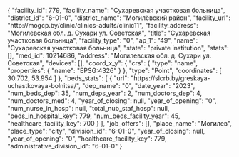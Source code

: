 {
    "facility_id": 779,
    "facility_name": "Сухаревская участковая больница",
    "district_id": "6-01-0",
    "district_name": "Могилёвский район",
    "facility_url": "http:\/\/mogcp.by\/clinic\/clinics-adults\/clinic11",
    "facility_address": "Могилевская обл. д. Сухари ул. Советская",
    "title": "Сухаревская участковая больница",
    "facility_type": "0",
    "ap_1": "49",
    "name": "Сухаревская участковая больница",
    "state": "private institution",
    "stats": [],
    "med_id": 10214686,
    "address": "Могилевская обл. д. Сухари ул. Советская",
    "devices": [],
    "coord_x_y": {
        "crs": {
            "type": "name",
            "properties": {
                "name": "EPSG:4326"
            }
        },
        "type": "Point",
        "coordinates": [
            30.702,
            53.954
        ]
    },
    "beds_stats": [
        {
            "url": "https:\/\/slcrb.by\/greskaya-uchastkovaya-bolnitsa\/",
            "dep_name": "0",
            "date_year": "2023",
            "num_beds_dep": 35,
            "num_deps_year": 2,
            "num_doctors_dep": 4,
            "num_doctors_med": 4,
            "year_of_closing": null,
            "year_of_opening": "0",
            "num_nurse_in_hosp": null,
            "total_nub_staf_hosp": null,
            "beds_in_hospital_key": 779,
            "num_beds_facility_year": 45,
            "healthcare_facility_key": 700
        }
    ],
    "job_offers": [],
    "place_name": "Могилев",
    "place_type": "city",
    "division_id": "6-01-0",
    "year_of_closing": null,
    "year_of_opening": "0",
    "healthcare_facility_key": 779,
    "administrative_division_id": "6-01-0"
}